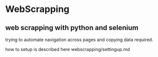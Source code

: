 # WebScrapping
web scrapping with python and selenium
--

trying to automate navigation across pages and copying data required.

how to setup is described here webscrapping/settingup.md


